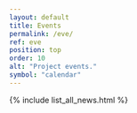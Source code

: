 ```yaml
---
layout: default
title: Events
permalink: /eve/
ref: eve
position: top
order: 10
alt: "Project events."
symbol: "calendar"
---
```

{% include list_all_news.html %}
